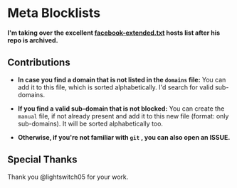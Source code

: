 # Meta Blocklists
**I'm taking over the excellent [facebook-extended.txt](https://github.com/lightswitch05/hosts/blob/master/docs/lists/facebook-extended.txt) hosts list after his repo is archived.**

## Contributions
* **In case you find a domain that is not listed in the `domains` file:**
You can add it to this file, which is sorted alphabetically. I'd search for valid sub-domains.

* **If you find a valid sub-domain that is not blocked:**
You can create the `manual` file, if not already present and add it to this new file (format: only sub-domains).
It will be sorted alphabetically too.

* **Otherwise, if you're not familiar with `git` , you can also open an ISSUE.**

## Special Thanks
Thank you @lightswitch05 for your work.
